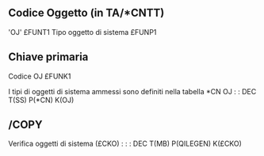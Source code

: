## Codice Oggetto (in TA/*CNTT)
'OJ'                               £FUNT1
 Tipo oggetto di sistema           £FUNP1
## Chiave primaria
Codice OJ                          £FUNK1

I tipi di oggetti di sistema ammessi sono definiti nella tabella *CN OJ
 :  : DEC T(SS) P(*CN)  K(OJ)

## /COPY
Verifica oggetti di sistema (£CKO) : 
 :  : DEC T(MB) P(QILEGEN) K(£CKO)
